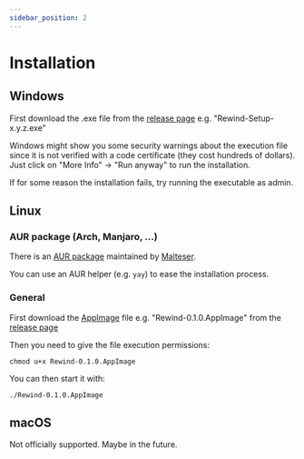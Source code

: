 ```yaml
---
sidebar_position: 2
---
```


# Installation

## Windows

First download the .exe file from the [release page](https://github.com/abstrakt8/rewind/releases/latest) e.g. "Rewind-Setup-x.y.z.exe"

Windows might show you some security warnings about the execution file since it is not verified with a code certificate (they cost hundreds of dollars). Just click on "More Info" -> "Run anyway" to run the installation.

If for some reason the installation fails, try running the executable as admin.

## Linux

### AUR package (Arch, Manjaro, ...)

There is an [AUR package](https://aur.archlinux.org/packages/rewind-bin/) maintained by [Malteser](https://github.com/aMalteser).

You can use an AUR helper (e.g. `yay`) to ease the installation process.

### General

First download the [AppImage](https://appimage.org/) file e.g. "Rewind-0.1.0.AppImage" from the [release page](https://github.com/abstrakt8/rewind/releases/tag/latest)

Then you need to give the file execution permissions:

```
chmod u+x Rewind-0.1.0.AppImage
```

You can then start it with:

```
./Rewind-0.1.0.AppImage
```

## macOS

Not officially supported. Maybe in the future.

